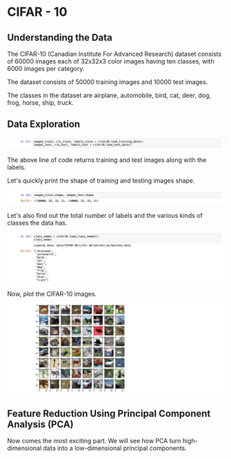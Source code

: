 # CIFAR - 10

## Understanding the Data
The CIFAR-10 (Canadian Institute For Advanced Research) dataset consists of 60000 images each of 32x32x3 color images having ten classes, with 6000 images per category.

The dataset consists of 50000 training images and 10000 test images.

The classes in the dataset are airplane, automobile, bird, cat, deer, dog, frog, horse, ship, truck.

## Data Exploration
![DE0](https://github.com/savss624/Readme-Images/blob/main/CIFAR%20-%2010/load%20data.png)

The above line of code returns training and test images along with the labels.

Let's quickly print the shape of training and testing images shape.

![DE1](https://github.com/savss624/Readme-Images/blob/main/CIFAR%20-%2010/data%20shape.png)

Let's also find out the total number of labels and the various kinds of classes the data has.

![DE2](https://github.com/savss624/Readme-Images/blob/main/CIFAR%20-%2010/class%20names.png)

Now, plot the CIFAR-10 images.

![DE3](https://github.com/savss624/Readme-Images/blob/main/CIFAR%20-%2010/images.png)

## Feature Reduction Using Principal Component Analysis (PCA)
Now comes the most exciting part. We will see how PCA turn high-dimensional data into a low-dimensional principal components.
